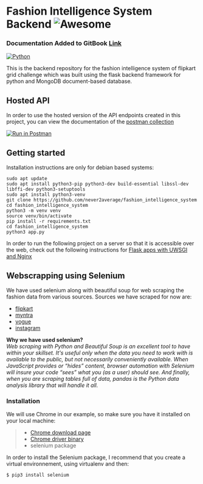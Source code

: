 # Fashion Intelligence System Backend ![Awesome](https://cdn.rawgit.com/sindresorhus/awesome/d7305f38d29fed78fa85652e3a63e154dd8e8829/media/badge.svg)

### Documentation Added to GitBook [Link](https://fashion-intelligence-system.gitbook.io/fashion-intelligence-system-backend/)

[![Python](https://img.shields.io/badge/python-2.7%2C%203.5%2C%203.6--dev-blue.svg)]()

This is the backend repository for the fashion intelligence system of flipkart grid challenge which was built using the flask backend framework for python and MongoDB document-based database. 


## Hosted API

In order to use the hosted version of the API endpoints created in this project, you can view the documentation of the [postman collection](https://documenter.getpostman.com/view/5663727/T1LJkoh7)

[![Run in Postman](https://run.pstmn.io/button.svg)](https://app.getpostman.com/run-collection/a2e5616744cec90c4f96)

## Getting started

Installation instructions are only for debian based systems:

```shell
sudo apt update
sudo apt install python3-pip python3-dev build-essential libssl-dev libffi-dev python3-setuptools
sudo apt install python3-venv
git clone https://github.com/never2average/fashion_intelligence_system
cd fashion_intelligence_system
python3 -m venv venv
source venv/bin/activate
pip install -r requirements.txt
cd fashion_intelligence_system
python3 app.py
```

In order to run the following project on a server so that it is accessible over the web, check out the following instructions for [Flask apps with UWSGI and Nginx](https://www.digitalocean.com/community/tutorials/how-to-serve-flask-applications-with-uswgi-and-nginx-on-ubuntu-18-04)


## Webscrapping using Selenium

We have used selenium along with beautiful soup for web scraping the fashion data from various sources.
Sources we have scraped for now are:    
* [flipkart](flipkart.com)   
* [myntra](myntra.com)    
* [vogue](vogue.com)   
* [instagram](instagram.com)   

**Why we have used selenium?**    
*Web scraping with Python and Beautiful Soup is an excellent tool to have within your skillset. It's useful only when the data you need to work with is available to the public, but not necessarily conveniently available. When JavaScript provides or “hides” content, browser automation with Selenium will insure your code “sees” what you (as a user) should see. And finally, when you are scraping tables full of data, pandas is the Python data analysis library that will handle it all.*

### Installation

We will use Chrome in our example, so make sure you have it installed on your local machine:

> * [Chrome download page](https://www.google.com/chrome/)    
> * [Chrome driver binary](https://sites.google.com/a/chromium.org/chromedriver/downloads)    
> * selenium package    

In order to install the Selenium package, I recommend that you create a virtual environnement, using virtualenv and then:

```sh
$ pip3 install selenium
```


